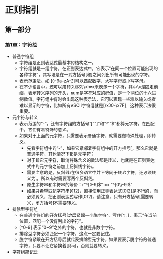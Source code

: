 # 正则指引

## 第一部分

### 第1章：字符组

+ 普通字符组
    - 字符组是正则表达式最基本的结构之一。
    - 字符组就是一组字符，在正则表达式中，它表示“在同一个位置可能出现的各种字符”，其写法是在一对方括号[和]之间列出所有可能出现的字符。
    - 表示范围法。如 [0-9a-zA-Z]可以匹配数字、大写字母或小写字母。
    - 在不少语言中，还可以用转义序列\xhex来表示一个字符，其中\x是固定前缀，表示转义序列的开头，num是字符对应的码值，是一个两位的十六进制数值。字符组中有时会出现这种表示法，它可以表现一些难以输入或者难以显示的字符，比如所有ASCII字符组就是[\x00-\x7F]，这种表示法很重要。
+ 元字符与转义
    - 表示范围的“-”，还有字符组的方括号“[”“]”和“^”“$”都算元字符。在匹配中，它们有着特殊的意义。
    - 如果对于上面的元字符，只需要表示普通字符，就需要做特殊处理，即转义。
        * 先看字符组中的“-”，如果它紧邻着字符组中的开方括号[，那么它就是普通字符，其他情况下都是元字符；
        * 对于其它元字符，取消特殊含义的做法都是转义，也就是在正则表达式中的元字符之前加上反斜线字符\。
        * 需要注意的是，反斜线\在很多语言中并不等同于转义字符，还必须转义为\\，所以有时需要写两个反斜线。
        * 原生字符串和字符串的等价：r"^[0\-9]$" == "^[0\\-9]$"
        * 如果只希望匹配字符串[012]，直接使用正则表达式[012]是不行的，而必须转义，把正则表达式写作\[012]，请注意，只有开方括号[需要转义，闭方括号]不需要转义。
+ 排除型字符组
    - 在普通字符组的开方括号[之后紧跟一个脱字符^，写作[^...]，表示“在当前位置，匹配一个没有列出的字符”。
    - [^0-9] 表示“0~9”之外的字符，也就是非数字字符。
    - 排除型字符必须匹配一个字符，这点一定要记住。
    - 脱字符紧跟在开方括号后就代表排除型元字符，如果要表示脱字符的普通字符，只要不让它紧挨着[即可，否则就要转义。
+ 字符组简记法
